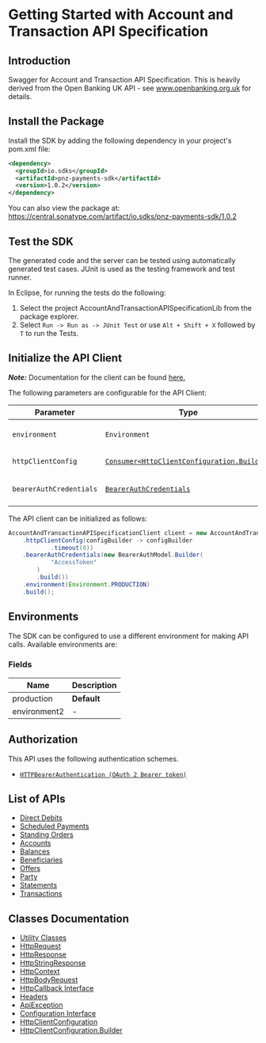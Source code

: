 
# Getting Started with Account and Transaction API Specification

## Introduction

Swagger for Account and Transaction API Specification. This is heavily derived from the Open Banking UK API - see www.openbanking.org.uk for details.

## Install the Package

Install the SDK by adding the following dependency in your project's pom.xml file:

```xml
<dependency>
  <groupId>io.sdks</groupId>
  <artifactId>pnz-payments-sdk</artifactId>
  <version>1.0.2</version>
</dependency>
```

You can also view the package at:
https://central.sonatype.com/artifact/io.sdks/pnz-payments-sdk/1.0.2

## Test the SDK

The generated code and the server can be tested using automatically generated test cases.
JUnit is used as the testing framework and test runner.

In Eclipse, for running the tests do the following:

1. Select the project AccountAndTransactionAPISpecificationLib from the package explorer.
2. Select `Run -> Run as -> JUnit Test` or use `Alt + Shift + X` followed by `T` to run the Tests.

## Initialize the API Client

**_Note:_** Documentation for the client can be found [here.](https://www.github.com/sdks-io/pnz-payments-java-sdk/tree/1.0.2/doc/client.md)

The following parameters are configurable for the API Client:

| Parameter | Type | Description |
|  --- | --- | --- |
| `environment` | `Environment` | The API environment. <br> **Default: `Environment.PRODUCTION`** |
| `httpClientConfig` | [`Consumer<HttpClientConfiguration.Builder>`](https://www.github.com/sdks-io/pnz-payments-java-sdk/tree/1.0.2/doc/http-client-configuration-builder.md) | Set up Http Client Configuration instance. |
| `bearerAuthCredentials` | [`BearerAuthCredentials`](https://www.github.com/sdks-io/pnz-payments-java-sdk/tree/1.0.2/doc/auth/oauth-2-bearer-token.md) | The Credentials Setter for OAuth 2 Bearer token |

The API client can be initialized as follows:

```java
AccountAndTransactionAPISpecificationClient client = new AccountAndTransactionAPISpecificationClient.Builder()
    .httpClientConfig(configBuilder -> configBuilder
            .timeout(0))
    .bearerAuthCredentials(new BearerAuthModel.Builder(
            "AccessToken"
        )
        .build())
    .environment(Environment.PRODUCTION)
    .build();
```

## Environments

The SDK can be configured to use a different environment for making API calls. Available environments are:

### Fields

| Name | Description |
|  --- | --- |
| production | **Default** |
| environment2 | - |

## Authorization

This API uses the following authentication schemes.

* [`HTTPBearerAuthentication (OAuth 2 Bearer token)`](https://www.github.com/sdks-io/pnz-payments-java-sdk/tree/1.0.2/doc/auth/oauth-2-bearer-token.md)

## List of APIs

* [Direct Debits](https://www.github.com/sdks-io/pnz-payments-java-sdk/tree/1.0.2/doc/controllers/direct-debits.md)
* [Scheduled Payments](https://www.github.com/sdks-io/pnz-payments-java-sdk/tree/1.0.2/doc/controllers/scheduled-payments.md)
* [Standing Orders](https://www.github.com/sdks-io/pnz-payments-java-sdk/tree/1.0.2/doc/controllers/standing-orders.md)
* [Accounts](https://www.github.com/sdks-io/pnz-payments-java-sdk/tree/1.0.2/doc/controllers/accounts.md)
* [Balances](https://www.github.com/sdks-io/pnz-payments-java-sdk/tree/1.0.2/doc/controllers/balances.md)
* [Beneficiaries](https://www.github.com/sdks-io/pnz-payments-java-sdk/tree/1.0.2/doc/controllers/beneficiaries.md)
* [Offers](https://www.github.com/sdks-io/pnz-payments-java-sdk/tree/1.0.2/doc/controllers/offers.md)
* [Party](https://www.github.com/sdks-io/pnz-payments-java-sdk/tree/1.0.2/doc/controllers/party.md)
* [Statements](https://www.github.com/sdks-io/pnz-payments-java-sdk/tree/1.0.2/doc/controllers/statements.md)
* [Transactions](https://www.github.com/sdks-io/pnz-payments-java-sdk/tree/1.0.2/doc/controllers/transactions.md)

## Classes Documentation

* [Utility Classes](https://www.github.com/sdks-io/pnz-payments-java-sdk/tree/1.0.2/doc/utility-classes.md)
* [HttpRequest](https://www.github.com/sdks-io/pnz-payments-java-sdk/tree/1.0.2/doc/http-request.md)
* [HttpResponse](https://www.github.com/sdks-io/pnz-payments-java-sdk/tree/1.0.2/doc/http-response.md)
* [HttpStringResponse](https://www.github.com/sdks-io/pnz-payments-java-sdk/tree/1.0.2/doc/http-string-response.md)
* [HttpContext](https://www.github.com/sdks-io/pnz-payments-java-sdk/tree/1.0.2/doc/http-context.md)
* [HttpBodyRequest](https://www.github.com/sdks-io/pnz-payments-java-sdk/tree/1.0.2/doc/http-body-request.md)
* [HttpCallback Interface](https://www.github.com/sdks-io/pnz-payments-java-sdk/tree/1.0.2/doc/http-callback-interface.md)
* [Headers](https://www.github.com/sdks-io/pnz-payments-java-sdk/tree/1.0.2/doc/headers.md)
* [ApiException](https://www.github.com/sdks-io/pnz-payments-java-sdk/tree/1.0.2/doc/api-exception.md)
* [Configuration Interface](https://www.github.com/sdks-io/pnz-payments-java-sdk/tree/1.0.2/doc/configuration-interface.md)
* [HttpClientConfiguration](https://www.github.com/sdks-io/pnz-payments-java-sdk/tree/1.0.2/doc/http-client-configuration.md)
* [HttpClientConfiguration.Builder](https://www.github.com/sdks-io/pnz-payments-java-sdk/tree/1.0.2/doc/http-client-configuration-builder.md)

